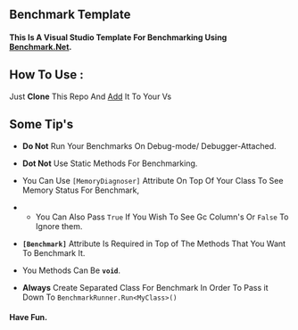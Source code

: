 ## Benchmark Template


#### This Is A Visual Studio Template For Benchmarking Using [Benchmark.Net](https://github.com/dotnet/BenchmarkDotNet).

 ## How To Use : 

Just **Clone** This Repo And [Add](https://docs.microsoft.com/en-us/visualstudio/ide/how-to-update-existing-templates?view=vs-2022) It To Your Vs


## Some Tip's

 - **Do Not** Run Your Benchmarks On Debug-mode/ Debugger-Attached.

- **Dot Not** Use Static Methods For Benchmarking.
- You Can Use `[MemoryDiagnoser]` Attribute  On Top Of Your Class To See Memory  Status For Benchmark,
-  - You Can Also Pass `True` If You Wish To See Gc Column's Or `False` To Ignore them.

- **`[Benchmark]`** Attribute Is Required in Top of The Methods That You Want To Benchmark It.
- You Methods Can Be **`void`**.

- **Always** Create Separated Class For Benchmark In Order To Pass it Down To `BenchmarkRunner.Run<MyClass>()`

#### Have Fun.